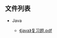 

## 文件列表

- Java

    - [《java》复习题.pdf](https://github.com/bjut-swift/BJUT-Helper/raw/master/Java/%E3%80%8Ajava%E3%80%8B%E5%A4%8D%E4%B9%A0%E9%A2%98.pdf)

